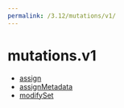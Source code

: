 ```yaml
---
permalink: /3.12/mutations/v1/
---
```


# mutations.v1



* [assign](assign.md)
* [assignMetadata](assignMetadata.md)
* [modifySet](modifySet.md)